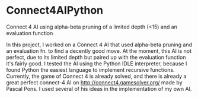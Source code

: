 # Connect4AIPython
Connect 4 AI using alpha-beta pruning of a limited depth (&lt;15) and an evaluation function


In this project, I worked on a Connect 4 AI that used alpha-beta pruning and an evaluation fn. to find a decently good move. At the moment, this AI is not perfect, due to its 
limited depth but paired up with the evaluation function it's fairly good. I tested the AI using the Python IDLE interpreter, because I found Python the easiest language to
implement recursive functions. Currently, the game of Connect 4 is already solved, and there is already a great perfect connect-4 AI on http://connect4.gamesolver.org/
made by Pascal Pons. I used several of his ideas in the implementation of my own AI.

